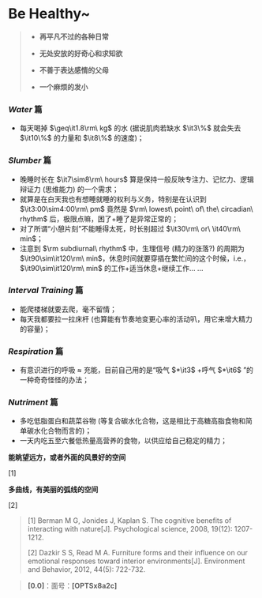 # **Be Healthy~**



> - **再平凡不过的各种日常**
>
> - **无处安放的好奇心和求知欲**
>
> - **不善于表达感情的父母**
>
> - **一个麻烦的发小**





### *Water* 篇

- 每天喝掉 $\geq\it1.8\rm\ kg$ 的水 (据说肌肉若缺水 $\it3\%$ 就会失去 $\it10\%$ 的力量和 $\it8\%$ 的速度)；

### *Slumber* 篇

- 晚睡时长在 $\it7\sim8\rm\ hours$ 算是保持一般反映专注力、记忆力、逻辑辩证力 (思维能力) 的一个需求；
- 就算是在白天我也有想睡就睡的权利与义务，特别是在认识到 $\it3:00\sim4:00\rm\ pm$ 竟然是 $\rm\ lowest\ point\ of\ the\ circadian\ rhythm$ 后，极限点嘛，困了+睡了是异常正常的；
- 对了所谓“小憩片刻”不能睡得太死，时长别超过 $\it30\rm\ or\ \it40\rm\ min$；
- 注意到 $\rm subdiurnal\ rhythm$ 中，生理信号 (精力的涨落?) 的周期为 $\it90\sim\it120\rm\ min$，休息时间就要穿插在繁忙间的这个时候，i.e.，$\it90\sim\it120\rm\ min$ 的工作+适当休息+继续工作... ...

### *Interval Training* 篇

- 能爬楼梯就要去爬，毫不留情；
- 每天我都要拉一拉床杆 (也算能有节奏地变更心率的活动叭，用它来增大精力的容量)；

### *Respiration* 篇

- 有意识进行的呼吸 $\approx$ 充能，目前自己用的是“吸气 $*\it3$ +呼气 $*\it6$ ”的一种奇奇怪怪的办法；

### *Nutriment* 篇

- 多吃低脂蛋白和蔬菜谷物 (等复合碳水化合物，这是相比于高糖高脂食物和简单碳水化合物而言的)；
- 一天内吃五至六餐低热量高营养的食物，以供应给自己稳定的精力；









**能眺望远方，或者外面的风景好的空间**

[1]

**多曲线，有美丽的弧线的空间**

[2]



> [1] Berman M G, Jonides J, Kaplan S. The cognitive benefits of interacting with nature[J]. Psychological science, 2008, 19(12): 1207-1212.
>
> [2] Dazkir S S, Read M A. Furniture forms and their influence on our emotional responses toward interior environments[J]. Environment and Behavior, 2012, 44(5): 722-732.









>**[0.0]**：面号：**[OPTSx8a2c]**

